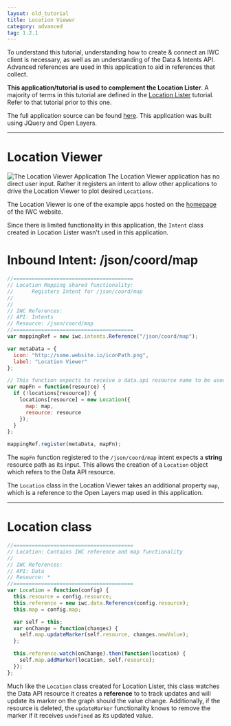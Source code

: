 ```yaml
---
layout: old_tutorial
title: Location Viewer
category: advanced
tag: 1.2.1
---
```

To understand this tutorial, understanding how to create & connect an IWC client
is necessary, as well as an understanding of the Data & Intents API. Advanced
references are used in this application to aid in references that collect.

**This application/tutorial is used to complement the Location Lister**. A majority of
terms in this tutorial are defined in the
[Location Lister](30_locationLister.html) tutorial. Refer to that tutorial prior
to this one.

The full application source can be found [here](https://github.com/ozoneplatform/ozp-demo/tree/master/app/locationViewer). This application was built
using JQuery and Open Layers.

***

# Location Viewer
![The Location Viewer Application](assets/locationViewer.png)
The Location Viewer application has no direct user input. Rather it
registers an intent to allow other applications to drive the Location Viewer
to plot desired `Locations`.


The Location Viewer is one of the example apps hosted on the [homepage]({{site.baseurl}}/)
of the IWC website.

Since there is limited functionality in this application, the `Intent` class
created in Location Lister wasn't used in this application.

# Inbound Intent: /json/coord/map
```js
//=======================================
// Location Mapping shared functionality:
//      Registers Intent for /json/coord/map
//
//
// IWC References:
// API: Intents
// Resource: /json/coord/map
//=======================================
var mappingRef = new iwc.intents.Reference("/json/coord/map");

var metaData = {
  icon: "http://some.website.io/iconPath.png",
  label: "Location Viewer"
};

// This function expects to receive a data.api resource name to be used.
var mapFn = function(resource) {
  if (!locations[resource]) {
    locations[resource] = new Location({
      map: map,
      resource: resource
    });
  }
};

mappingRef.register(metaData, mapFn);
```
The `mapFn` function registered to the `/json/coord/map` intent expects a
**string** resource path as its input. This allows the creation of a `Location`
object which refers to the Data API resource.

The `Location` class in the Location Viewer takes an additional property `map`,
which is a reference to the Open Layers map used in this application.

***

# Location class
```js
//=======================================
// Location: Contains IWC reference and map functionality
//
// IWC References:
// API: Data
// Resource: *
//=======================================
var Location = function(config) {
  this.resource = config.resource;
  this.reference = new iwc.data.Reference(config.resource);
  this.map = config.map;

  var self = this;
  var onChange = function(changes) {
    self.map.updateMarker(self.resource, changes.newValue);
  };

  this.reference.watch(onChange).then(function(location) {
    self.map.addMarker(location, self.resource);
  });
};
```

Much like the `Location` class created for Location Lister, this class watches
the Data API resource it creates a **reference** to to track updates and will
update its marker on the graph should the value change. Additionally, if the
resource is deleted, the `updateMarker` functionality knows to remove the
marker if it receives `undefined` as its updated value.

